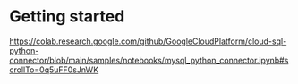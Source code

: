# Getting started

https://colab.research.google.com/github/GoogleCloudPlatform/cloud-sql-python-connector/blob/main/samples/notebooks/mysql_python_connector.ipynb#scrollTo=0q5uFF0sJnWK